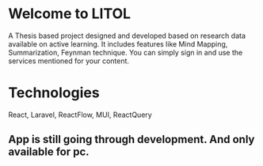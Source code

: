 # Welcome to LITOL
A Thesis based project designed and developed based on research data available on active learning. It includes features like Mind Mapping, Summarization, Feynman technique. You can simply sign in and use the services mentioned for your content.

# Technologies
React, Laravel, ReactFlow, MUI, ReactQuery

## App is still going through development. And only available for pc.
